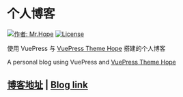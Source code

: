 # 个人博客

[![作者: Mr.Hope](https://img.shields.io/badge/作者-Mr.Hope-blue.svg?style=for-the-badge)](https://mrhope.site)
[![License](https://img.shields.io/github/license/mister-hope/mister-hope.github.io?style=for-the-badge)](https://github.com/Mister-Hope/Mister-Hope.github.io/blob/master/LICENSE)

使用 VuePress 与 [VuePress Theme Hope](https://vuepress-theme-hope.github.io/zh/) 搭建的个人博客

A personal blog using VuePress and [VuePress Theme Hope](https://vuepress-theme-hope.github.io/)

## [博客地址](https://mrhope.site) | [Blog link](https://mister-hope.github.io)
